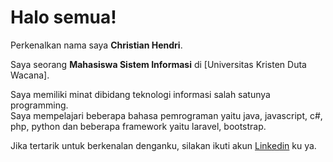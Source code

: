 # Halo semua! 

Perkenalkan nama saya **Christian Hendri**.<br>

Saya seorang **Mahasiswa Sistem Informasi** di [Universitas Kristen Duta Wacana].<br>

Saya memiliki minat dibidang teknologi informasi salah satunya programming.<br>
Saya mempelajari beberapa bahasa pemrograman yaitu java, javascript, c#, php, python dan beberapa framework yaitu laravel, bootstrap.<br>

Jika tertarik untuk berkenalan denganku, silakan ikuti akun [Linkedin](www.linkedin.com/in/christian-hendri-988046250) ku ya.
